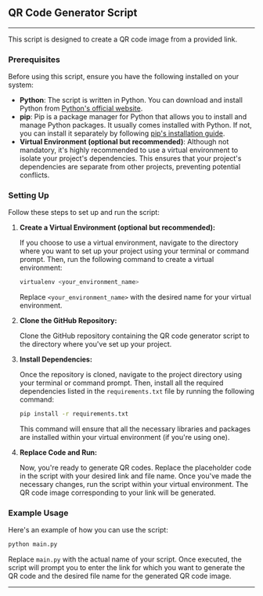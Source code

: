 ## QR Code Generator Script
---

This script is designed to create a QR code image from a provided link.

### Prerequisites

Before using this script, ensure you have the following installed on your system:

- **Python**: The script is written in Python. You can download and install Python from [Python's official website](https://www.python.org/).
- **pip**: Pip is a package manager for Python that allows you to install and manage Python packages. It usually comes installed with Python. If not, you can install it separately by following [pip's installation guide](https://pip.pypa.io/en/stable/installation/).
- **Virtual Environment (optional but recommended)**: Although not mandatory, it's highly recommended to use a virtual environment to isolate your project's dependencies. This ensures that your project's dependencies are separate from other projects, preventing potential conflicts.

### Setting Up

Follow these steps to set up and run the script:

1. **Create a Virtual Environment (optional but recommended):**

    If you choose to use a virtual environment, navigate to the directory where you want to set up your project using your terminal or command prompt. Then, run the following command to create a virtual environment:

    ```bash
    virtualenv <your_environment_name>
    ```

    Replace `<your_environment_name>` with the desired name for your virtual environment.

2. **Clone the GitHub Repository:**

    Clone the GitHub repository containing the QR code generator script to the directory where you've set up your project.

3. **Install Dependencies:**

    Once the repository is cloned, navigate to the project directory using your terminal or command prompt. Then, install all the required dependencies listed in the `requirements.txt` file by running the following command:

    ```bash
    pip install -r requirements.txt
    ```

    This command will ensure that all the necessary libraries and packages are installed within your virtual environment (if you're using one).

4. **Replace Code and Run:**

    Now, you're ready to generate QR codes. Replace the placeholder code in the script with your desired link and file name. Once you've made the necessary changes, run the script within your virtual environment. The QR code image corresponding to your link will be generated.

### Example Usage

Here's an example of how you can use the script:

```bash
python main.py
```

Replace `main.py` with the actual name of your script. Once executed, the script will prompt you to enter the link for which you want to generate the QR code and the desired file name for the generated QR code image.

---
